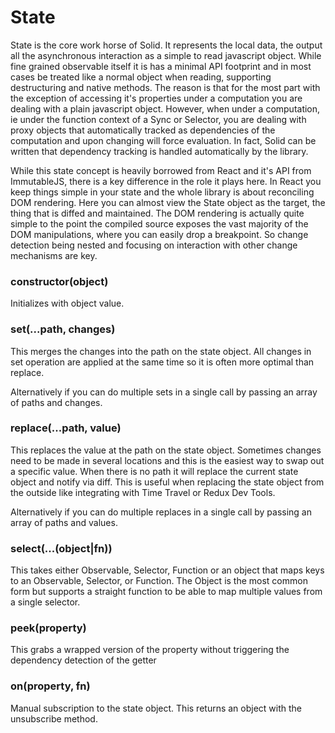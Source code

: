 # State

State is the core work horse of Solid. It represents the local data, the output all the asynchronous interaction as a simple to read javascript object. While fine grained observable itself it is has a minimal API footprint and in most cases be treated like a normal object when reading, supporting destructuring and native methods. The reason is that for the most part with the exception of accessing it's properties under a computation you are dealing with a plain javascript object. However, when under a computation, ie under the function context of a Sync or Selector, you are dealing with proxy objects that automatically tracked as dependencies of the computation and upon changing will force evaluation. In fact, Solid can be written that dependency tracking is handled automatically by the library.

While this state concept is heavily borrowed from React and it's API from ImmutableJS, there is a key difference in the role it plays here. In React you keep things simple in your state and the whole library is about reconciling DOM rendering. Here you can almost view the State object as the target, the thing that is diffed and maintained. The DOM rendering is actually quite simple to the point the compiled source exposes the vast majority of the DOM manipulations, where you can easily drop a breakpoint. So change detection being nested and focusing on interaction with other change mechanisms are key.

### constructor(object)

Initializes with object value.

### set(...path, changes)

This merges the changes into the path on the state object. All changes in set operation are applied at the same time so it is often more optimal than replace.

Alternatively if you can do multiple sets in a single call by passing an array of paths and changes.

### replace(...path, value)

This replaces the value at the path on the state object. Sometimes changes need to be made in several locations and this is the easiest way to swap out a specific value. When there is no path it will replace the current state object and notify via diff. This is useful when replacing the state object from the outside like integrating with Time Travel or Redux Dev Tools.

Alternatively if you can do multiple replaces in a single call by passing an array of paths and values.

### select(...(object|fn))

This takes either Observable, Selector, Function or an object that maps keys to an Observable, Selector, or Function. The Object is the most common form but supports a straight function to be able to map multiple values from a single selector.

### peek(property)

This grabs a wrapped version of the property without triggering the dependency detection of the getter

### on(property, fn)

Manual subscription to the state object. This returns an object with the unsubscribe method.
